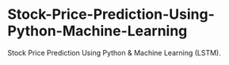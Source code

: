 # Stock-Price-Prediction-Using-Python-Machine-Learning
Stock Price Prediction Using Python &amp; Machine Learning (LSTM).  
